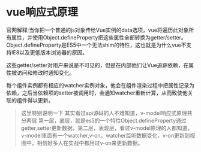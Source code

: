 # vue响应式原理
官网解释;当你把一个普通的js对象传给Vue实例的data选项，vue将遍历此对象所有属性，并使用Object.defineProperty把这些属性全部转换为getter/setter。Object.defineProperty是ES5中一个无法shim的特性，这也就是为什么vue不支持IE8以及更低版本浏览器的原因。

这些getter/setter对用户来说是不可见的，但是在内部他们让Vue追踪依赖，在属性被访问和修改时通知变化。

每个组件实例都有相应的watcher实例对象，他会在组件渲染过程中把属性记录为依赖，之后当依赖项的setter被调用时，会通知watcher重新计算，从而致使他关联的组件得以更新。

> 这里特别说明一下
其实看过api源码的人不难知道，v-model响应式原理共分两层
第一层，底层，就是es5的一个特性Object.defineProperty通过getter,setter更新数据，第二层，表现层，看过v-model原理的人都知道，v-model里面有一个watcher,v-on。watcher监听数据变化，v-on更新到视图中，相信好多人在实战中都用过v-on来更新数据。